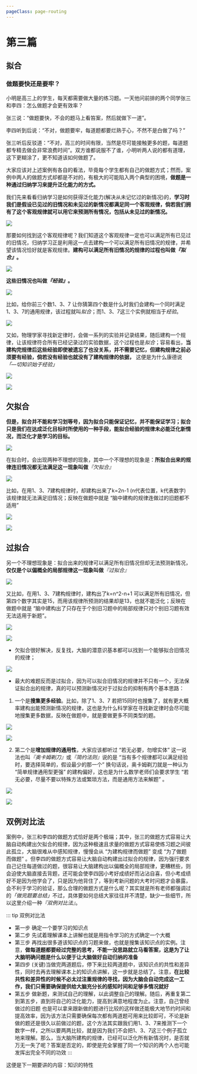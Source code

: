 ```yaml
---
pageClass: page-routing 
---
```


# 第三篇
## 拟合 <Badge text="主题"/>

<div class="case">
    <h3>做题要快还是要牢？</h3>
    <p>小明是高三上的学生，每天都需要做大量的练习题。一天他问前排的两个同学张三和李四：怎么做题才会更有效率？</p>
    <p>张三说：“做题要快，不会的题马上看笞案，然后就做下一道”。 </p>
    <p>李四听到后说：“不对，做题要牢，每道题都要烂熟于心，不然不是白做了吗？” </p>
    <p>张三听后反驳道：“不对，高三的时间有限，当然是尽可能接触更多的题，每道题都专精去做会非常浪费时间”。双方谁都说服不了谁，小明听两人说的都有道理，这下更糊涂了，更不知道该如何做题了。</p>
</div>

大家应该对上述案例有各自的看法，毕竟每个学生都有自己的做题方式；然而，案例中两人的做题方式却都是不对的，有极大的可能陷入两个典型的困境，**做题是一种通过归纳学习来提升泛化能力的方式。**

我们先来看看归纳学习是如何获得泛化能力(解决从未记忆过的新情况)的，**学习时我们是假设已见过的旧情况和未见过的新情况都满足同一个客观规律，倘若我们拥有了这个客观规律就可以用它来预测所有情况，包括从未见过的新情况。**

![](/imgs/03-01.png)

那要如何找到这个客观规律呢？我们知道这个客观规律一定也可以满足所有已见过的旧情况，归纳学习正是利用这一点去建构一个可以满足所有旧情况的规律，并希望该情况恰好就是客观规律。**建构可以满足所有旧情况的规律的过程也叫做<i>『拟合』</i>。**

![](/imgs/03-02.png)

**这些旧情况也叫做<i>『经验』</i>。**

![](/imgs/03-03.png)

比如，给你前三个数1、3、7 让你猜第四个数是什么时我们会建构一个同时满足1、3、7的通用规律，该过程就叫<i>拟合</i>；而1、3、7这三个实例就相当于<i>经验</i>。

![](/imgs/03-04.png)

又如，物理学家寻找新定律时，会做一系列的实验并记录结果，随后建构一个规律，让该规律符合所有已经记录过的实验数据，这个过程也是<i>拟合</i>；容易看出，**当建构完规律后这些经验即使被遗忘了也没关系，并不需要记忆，但建构规律之前必须要有经验，倘若没有经验也就没有了建构规律的依据，** 这便是为什么康德说<i>「—切知识始于经验」</i>

![](/imgs/03-05.png)

![](/imgs/03-06.png)

## 欠拟合

**但是，拟合并不能和学习划等号，因为拟合只能保证记忆，并不能保证学习；拟合只是我们在达成泛化目标时所使用的一种手段，能拟合经验的规律未必能泛化新情况，而泛化才是学习的目标。** 

![](/imgs/03-07.png)

在拟合时，会出现两种不理想的现象，其中一个不理想的现象是：**所拟合出来的规律连旧情况都无法满足这一现象叫做**<i>『欠拟合』</i>

![](/imgs/03-08.png)

比如，在用1、3、7建构规律时，却建构出来了k=2n-1 (n代表位置，k代表数字)该规律就无法满足旧情况；反映在做题中就是 “脑中建构的规律连做过的旧题都不适用” 

![](/imgs/03-09.png)

![](/imgs/03-10.png)

## 过拟合

另一个不理想现象是：拟合出来的规律可以满足所有旧情况但却无法预测新情况，**仅仅是个以偏概全的局部规律这一现象叫做**<i>『过拟合』</i>

![](/imgs/03-11.png)

又比如，在用1、3、7建构规律时，建构出了k=n^2-n+1 可以满足所有旧情况，但第四个数字其实是15，而用该规律所预测的结果却是13，也就不能泛化；反映在做题中就是 “脑中建构出了只存在于个别旧习题中的局部规律只对个别旧习题有效无法适用于新题”。

![](/imgs/03-12.png)

![](/imgs/03-13.png)

* 欠拟合很好解决，反复找，大脑的潜意识基本都可以找到一个能够拟合旧情况的规律；

![](/imgs/03-14.png)

* 最大的难题反而是过拟合，因为可以拟合旧情况的规律并不只有一个，无法保证拟合出的规律，真的可以预测新情况对于过拟合的抑制有两个基本思路：

1. 一个是**搜集更多经验**。比如，除了1、3、7 若把15同时也搜集了，就有更大概率建构出能预测新情况的规律，这也是为什么科学家在寻找新定律时会尽可能地搜集更多数据，反映在做题中，就是要做更多不同类型的题。

![](/imgs/03-15.png)

![](/imgs/03-16.png)

2. 第二个是**增加规律的通用性**，大家应该都听过 “若无必要，勿增实体” 这一说法也叫<i>『奥卡姆剃刀』</i>或<i>『简约法则』</i>说的是 “当有多个规律都可以满足经验时，要选择简单的，假设最少的那一个” 换句话说，奥卡姆剃刀就是一种认为 “简单规律通用型更强” 的建构偏好，这也是为什么数学老师们会要求学生 “若无必要，尽量不要以特殊方法或繁琐方法，而是通用方法来解题” 。

![](/imgs/03-17.png)

![](/imgs/03-18.png)

## 双例对比法

案例中，张三和李四的做题方式恰好是两个极端；其中，张三的做题方式容易让大脑自动构建出欠拟合的规律，因为这种极速且求量的做题方式容易使练习题之间彼此孤立，大脑很难从中感知规律，慢慢会从 “为建构规律而做题” 变成 “为了做题而做题” 。但李四的做题方式容易让大脑自动构建出过拟合的规律，因为强行要求自己记住每道做过的题，很容易让大脑建构出以偏概全的局部规律，更糟糕些，则会迫使大脑直接去背题，还可能会使李四因小考好成绩好而沾沾自喜，但小考成绩好不是因为他学会了，只是因为他背住了，等到考新问题的大考时问题才会暴露，会不利于学习的验证，那么合理的做题方式是什么呢？其实就是所有老师都强调过的<i>「做完题要总结」</i>不过，具体要如何总结大家往往并不清楚，缺少一些细节，所以这里介绍一种<i>『双例对比法』</i>。

::: tip 双例对比法
* 第一步 确定一个要学习的知识点
* 第二步 先试着理解课本上讲解也就是用指令学习的方式确定一个大概
* 第三步 再找出很多道该知识点的习题来做，也就是搜集该知识点的实例。注意，**做每道题都要经过完整的思考，不能一没思路就立马看答案，这是为了让大脑明确问题是什么以便于让大脑做好自动归纳的准备**
* 第四步 (关键)当做完两道题后，停下来比较两道题中，该知识点的共性和差异性，同时去再去理解课本上的知识点讲解，这一步就是总结了。注意，**在比较共性和差异性的时候不必太过注重规律的寻找，因为大脑会自动完成这一工作，我们只需要确保提供给大脑充分长的感知时间和足够多情况就好**
* 第五步 做新题，来测试自己的理解，以此调整自己的理解。随后，再重复第二到第五步，直到将自己的泛化能力，提高到满意地程度为止。注意，自己曾经做过的旧题 也是可以拿来跟新做的题进行比较的这样做还能极大地节约时间和提高效率，因为该方法只需要确保每次都有两道题可用来比较即可，不论是新做的题还是很久以前做过的题，这个方法其实跟我们用1、3、7来推测下一个数字一样，之所以要两两比较，就是因为我们不会把1、3、7这三个例子孤立地来理解。那么，当大脑所建构的规律，已经可以泛化所有新情况时，是否就万无一失了呢？答案是否定的，即使是完全掌握了同一个知识的两个人也可能发挥出完全不同的功效 
:::

这便是下一期要讲的内容：知识的特性